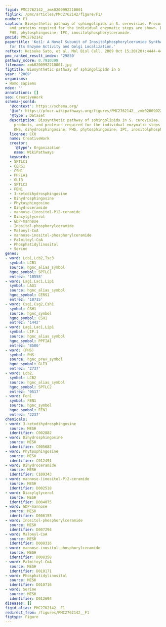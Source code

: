 ```yaml
---
figid: PMC2762142__zmk0200992210001
figlink: /pmc/articles/PMC2762142/figure/F1/
number: F1
caption: Biosynthetic pathway of sphingolipids in S. cerevisiae. Precursors, products,
  and proteins required for the individual enzymatic steps are shown. DHS, dihydrosphingosine;
  PHS, phytosphingosine; IPC, inositolphosphorylceramide.
pmcid: PMC2762142
papertitle: 'Kei1: A Novel Subunit of Inositolphosphorylceramide Synthase, Essential
  for Its Enzyme Activity and Golgi Localization.'
reftext: Keisuke Sato, et al. Mol Biol Cell. 2009 Oct 15;20(20):4444-4457.
pmc_ranked_result_index: '29850'
pathway_score: 0.7910398
filename: zmk0200992210001.jpg
figtitle: Biosynthetic pathway of sphingolipids in S
year: '2009'
organisms:
- Homo sapiens
ndex: ''
annotations: []
seo: CreativeWork
schema-jsonld:
  '@context': https://schema.org/
  '@id': https://pfocr.wikipathways.org/figures/PMC2762142__zmk0200992210001.html
  '@type': Dataset
  description: Biosynthetic pathway of sphingolipids in S. cerevisiae. Precursors,
    products, and proteins required for the individual enzymatic steps are shown.
    DHS, dihydrosphingosine; PHS, phytosphingosine; IPC, inositolphosphorylceramide.
  license: CC0
  name: CreativeWork
  creator:
    '@type': Organization
    name: WikiPathways
  keywords:
  - SPTLC1
  - CERS1
  - CSH1
  - PPFIA1
  - GLI3
  - SPTLC2
  - FEN1
  - 3-ketodihydrosphingosine
  - Dihydrosphingosine
  - Phytosphingosine
  - Dihydroceramide
  - mannose-(inositol-P)2-ceramide
  - Diacylglycerol
  - GDP-mannose
  - Inositol-phosphorylceramide
  - Malonyl-CoA
  - mannose-inositol-phosphorylceramide
  - Palmitoyl-CoA
  - Phosphatidylinositol
  - Serine
genes:
- word: Lcb1,Lcb2,Tsc3
  symbol: LCB1
  source: hgnc_alias_symbol
  hgnc_symbol: SPTLC1
  entrez: '10558'
- word: Lag1,Lac1,Lip1
  symbol: LAG1
  source: hgnc_alias_symbol
  hgnc_symbol: CERS1
  entrez: '10715'
- word: Csg1,Csg2,Csh1
  symbol: CSH1
  source: hgnc_symbol
  hgnc_symbol: CSH1
  entrez: '1442'
- word: Lag1,Lac1,Lip1
  symbol: LIP.1
  source: hgnc_alias_symbol
  hgnc_symbol: PPFIA1
  entrez: '8500'
- word: (PHS)
  symbol: PHS
  source: hgnc_prev_symbol
  hgnc_symbol: GLI3
  entrez: '2737'
- word: Lcb2,
  symbol: LCB2
  source: hgnc_alias_symbol
  hgnc_symbol: SPTLC2
  entrez: '9517'
- word: Fen1
  symbol: FEN1
  source: hgnc_symbol
  hgnc_symbol: FEN1
  entrez: '2237'
chemicals:
- word: 3-ketodihydrosphingosine
  source: MESH
  identifier: C002882
- word: Dihydrosphingosine
  source: MESH
  identifier: C005682
- word: Phytosphingosine
  source: MESH
  identifier: C012491
- word: Dihydroceramide
  source: MESH
  identifier: C109343
- word: mannose-(inositol-P)2-ceramide
  source: MESH
  identifier: D002518
- word: Diacylglycerol
  source: MESH
  identifier: D004075
- word: GDP-mannose
  source: MESH
  identifier: D006155
- word: Inositol-phosphorylceramide
  source: MESH
  identifier: D007294
- word: Malonyl-CoA
  source: MESH
  identifier: D008316
- word: mannose-inositol-phosphorylceramide
  source: MESH
  identifier: D008358
- word: Palmitoyl-CoA
  source: MESH
  identifier: D010171
- word: Phosphatidylinositol
  source: MESH
  identifier: D010716
- word: Serine
  source: MESH
  identifier: D012694
diseases: []
figid_alias: PMC2762142__F1
redirect_from: /figures/PMC2762142__F1
figtype: Figure
---
```

